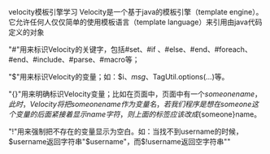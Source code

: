 velocity模板引擎学习
Velocity是一个基于java的模板引擎（template engine）。它允许任何人仅仅简单的使用模板语言（template language）来引用由java代码定义的对象

"#"用来标识Velocity的关键字，包括#set、#if 、#else、#end、#foreach、#end、#include、#parse、#macro等；

"$"用来标识Velocity的变量；如：$i、$msg、$TagUtil.options(...)等。

"{}"用来明确标识Velocity变量；比如在页面中，页面中有一个$someonename，此时，Velocity将把someonename作为变量名，若我们程序是想在someone这个变量的后面紧接着显示name字符，则上面的标签应该改成${someone}name。

"!"用来强制把不存在的变量显示为空白。如：当找不到username的时候，$username返回字符串"$username"，而$!username返回空字符串""